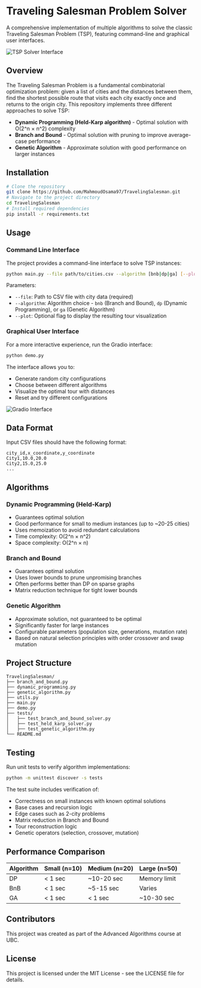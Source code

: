 # Traveling Salesman Problem Solver

A comprehensive implementation of multiple algorithms to solve the classic Traveling Salesman Problem (TSP), featuring command-line and graphical user interfaces.

![TSP Solver Interface](https://upload.wikimedia.org/wikipedia/commons/2/2b/Bruteforce.gif)

## Overview

The Traveling Salesman Problem is a fundamental combinatorial optimization problem: given a list of cities and the distances between them, find the shortest possible route that visits each city exactly once and returns to the origin city. This repository implements three different approaches to solve TSP:

- **Dynamic Programming (Held-Karp algorithm)** - Optimal solution with O(2^n × n^2) complexity
- **Branch and Bound** - Optimal solution with pruning to improve average-case performance
- **Genetic Algorithm** - Approximate solution with good performance on larger instances

## Installation

```bash
# Clone the repository
git clone https://github.com/MahmoudOsama97/TravelingSalesman.git
# Navigate to the project directory
cd TravelingSalesman
# Install required dependencies
pip install -r requirements.txt
```

## Usage

### Command Line Interface

The project provides a command-line interface to solve TSP instances:

```bash
python main.py --file path/to/cities.csv --algorithm [bnb|dp|ga] [--plot]
```

Parameters:
- `--file`: Path to CSV file with city data (required)
- `--algorithm`: Algorithm choice - `bnb` (Branch and Bound), `dp` (Dynamic Programming), or `ga` (Genetic Algorithm)
- `--plot`: Optional flag to display the resulting tour visualization

### Graphical User Interface

For a more interactive experience, run the Gradio interface:

```bash
python demo.py
```

The interface allows you to:
- Generate random city configurations
- Choose between different algorithms
- Visualize the optimal tour with distances
- Reset and try different configurations

![Gradio Interface](https://i.imgur.com/example.png)

## Data Format

Input CSV files should have the following format:

```
city_id,x_coordinate,y_coordinate
City1,10.0,20.0
City2,15.0,25.0
...
```

## Algorithms

### Dynamic Programming (Held-Karp)
- Guarantees optimal solution
- Good performance for small to medium instances (up to ~20-25 cities)
- Uses memoization to avoid redundant calculations
- Time complexity: O(2^n × n^2)
- Space complexity: O(2^n × n)

### Branch and Bound
- Guarantees optimal solution
- Uses lower bounds to prune unpromising branches
- Often performs better than DP on sparse graphs
- Matrix reduction technique for tight lower bounds

### Genetic Algorithm
- Approximate solution, not guaranteed to be optimal
- Significantly faster for large instances
- Configurable parameters (population size, generations, mutation rate)
- Based on natural selection principles with order crossover and swap mutation

## Project Structure

```
TravelingSalesman/
├── branch_and_bound.py
├── dynamic_programming.py
├── genetic_algorithm.py
├── utils.py
├── main.py
├── demo.py
├── tests/
│   ├── test_branch_and_bound_solver.py
│   ├── test_held_karp_solver.py
│   ├── test_genetic_algorithm.py
└── README.md
```

## Testing

Run unit tests to verify algorithm implementations:

```bash
python -m unittest discover -s tests
```

The test suite includes verification of:
- Correctness on small instances with known optimal solutions
- Base cases and recursion logic
- Edge cases such as 2-city problems
- Matrix reduction in Branch and Bound
- Tour reconstruction logic
- Genetic operators (selection, crossover, mutation)

## Performance Comparison

| Algorithm | Small (n=10) | Medium (n=20) | Large (n=50) |
|-----------|--------------|---------------|--------------|
| DP        | < 1 sec      | ~10-20 sec    | Memory limit |
| BnB       | < 1 sec      | ~5-15 sec     | Varies       |
| GA        | < 1 sec      | < 1 sec       | ~10-30 sec   |

## Contributors

This project was created as part of the Advanced Algorithms course at UBC.

## License

This project is licensed under the MIT License - see the LICENSE file for details.

